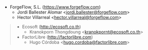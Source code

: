 - ForgeFlow, S.L. (<https://www.forgeflow.com>)
  - Jordi Ballester Alomar \<<jordi.ballester@forgeflow.com>\>
  - Hector Villarreal \<<hector.villarreal@forgeflow.com>\>

> - Ecosoft (<http://ecosoft.co.th>)
>   - Kranokporn Thongdoung \<<kranokpornt@ecosoft.co.th>\>
> - FactorLibre (<http://factorlibre.com>)
>   - Hugo Córdoba \<<hugo.cordoba@factorlibre.com>\>
